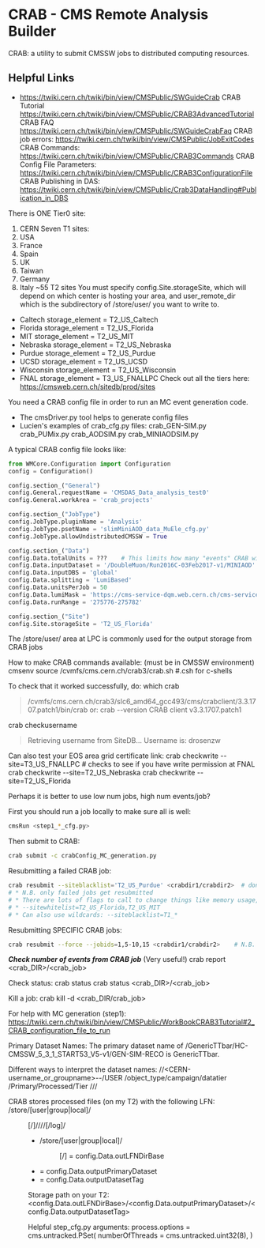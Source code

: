 # CRAB - CMS Remote Analysis Builder

CRAB: a utility to submit CMSSW jobs to distributed computing resources.

## Helpful Links

- https://twiki.cern.ch/twiki/bin/view/CMSPublic/SWGuideCrab
CRAB Tutorial
https://twiki.cern.ch/twiki/bin/view/CMSPublic/CRAB3AdvancedTutorial
CRAB FAQ
https://twiki.cern.ch/twiki/bin/view/CMSPublic/SWGuideCrabFaq
CRAB job errors:
https://twiki.cern.ch/twiki/bin/view/CMSPublic/JobExitCodes
CRAB Commands:
https://twiki.cern.ch/twiki/bin/view/CMSPublic/CRAB3Commands
CRAB Config File Parameters:
https://twiki.cern.ch/twiki/bin/view/CMSPublic/CRAB3ConfigurationFile
CRAB Publishing in DAS:
https://twiki.cern.ch/twiki/bin/view/CMSPublic/Crab3DataHandling#Publication_in_DBS

There is ONE Tier0 site: 
1. CERN
Seven T1 sites: 
1. USA
2. France
3. Spain
4. UK
5. Taiwan
6. Germany 
7. Italy
~55 T2 sites
You must specify config.Site.storageSite, which will depend on which center is hosting your area, and user_remote_dir which is the subdirectory of /store/user/ you want to write to. 
* Caltech storage_element = T2_US_Caltech 
* Florida storage_element = T2_US_Florida 
* MIT storage_element = T2_US_MIT 
* Nebraska storage_element = T2_US_Nebraska 
* Purdue storage_element = T2_US_Purdue 
* UCSD storage_element = T2_US_UCSD 
* Wisconsin storage_element = T2_US_Wisconsin 
* FNAL storage_element = T3_US_FNALLPC 
Check out all the tiers here:
https://cmsweb.cern.ch/sitedb/prod/sites

You need a CRAB config file in order to run an MC event generation code.
- The cmsDriver.py tool helps to generate config files
- Lucien's examples of crab_cfg.py files:
crab_GEN-SIM.py
crab_PUMix.py
crab_AODSIM.py
crab_MINIAODSIM.py

A typical CRAB config file looks like:

```python
from WMCore.Configuration import Configuration
config = Configuration()

config.section_("General")
config.General.requestName = 'CMSDAS_Data_analysis_test0'
config.General.workArea = 'crab_projects'

config.section_("JobType")
config.JobType.pluginName = 'Analysis'
config.JobType.psetName = 'slimMiniAOD_data_MuEle_cfg.py'
config.JobType.allowUndistributedCMSSW = True

config.section_("Data")
config.Data.totalUnits = ??? 	# This limits how many "events" CRAB will run
config.Data.inputDataset = '/DoubleMuon/Run2016C-03Feb2017-v1/MINIAOD'
config.Data.inputDBS = 'global'
config.Data.splitting = 'LumiBased'
config.Data.unitsPerJob = 50
config.Data.lumiMask = 'https://cms-service-dqm.web.cern.ch/cms-service-dqm/CAF/certification/Collisions16/13TeV/Cert_271036-275783_13TeV_PromptReco_Collisions16_JSON.txt'
config.Data.runRange = '275776-275782'

config.section_("Site")
config.Site.storageSite = 'T2_US_Florida'
```

The /store/user/ area at LPC is commonly used for the output storage from CRAB jobs

How to make CRAB commands available: (must be in CMSSW environment)
cmsenv
source /cvmfs/cms.cern.ch/crab3/crab.sh		#.csh for c-shells

To check that it worked successfully, do:
which crab
> /cvmfs/cms.cern.ch/crab3/slc6_amd64_gcc493/cms/crabclient/3.3.1707.patch1/bin/crab
or:
crab --version
> CRAB client v3.3.1707.patch1

crab checkusername
> Retrieving username from SiteDB...
> Username is: drosenzw

Can also test your EOS area grid certificate link:
crab checkwrite --site=T3_US_FNALLPC	# checks to see if you have write permission at FNAL
crab checkwrite --site=T2_US_Nebraska
crab checkwrite --site=T2_US_Florida

Perhaps it is better to use low num jobs, high num events/job?

First you should run a job locally to make sure all is well:

```bash
cmsRun <step1_*_cfg.py>
```

Then submit to CRAB:

```bash
crab submit -c crabConfig_MC_generation.py
```

Resubmitting a failed CRAB job:

```bash
crab resubmit --siteblacklist='T2_US_Purdue' <crabdir1/crabdir2>  # don't submit to Purdue
# * N.B. only failed jobs get resubmitted
# * There are lots of flags to call to change things like memory usage, priority, sitewhitelist, etc.
# * --sitewhitelist=T2_US_Florida,T2_US_MIT
# * Can also use wildcards: --siteblacklist=T1_*
```

Resubmitting SPECIFIC CRAB jobs:

```bash
crab resubmit --force --jobids=1,5-10,15 <crabdir1/crabdir2>	# N.B. you must --force successful jobs to resubmit
```

***Check number of events from CRAB job*** (Very useful!)
crab report <crab_DIR>/<crab_job>

Check status:
crab status
crab status <crab_DIR>/<crab_job>

Kill a job:
crab kill -d <crab_DIR/crab_job>

For help with MC generation (step1):
https://twiki.cern.ch/twiki/bin/view/CMSPublic/WorkBookCRAB3Tutorial#2_CRAB_configuration_file_to_run

Primary Dataset Names:
The primary dataset name of /GenericTTbar/HC-CMSSW_5_3_1_START53_V5-v1/GEN-SIM-RECO is GenericTTbar.

Different ways to interpret the dataset names:
/<primary-dataset>/<CERN-username_or_groupname>-<publication-name>-<pset-hash>/USER
/object_type/campaign/datatier
/Primary/Processed/Tier
/<DatasetName>/<Campaign-ProcessString-globalTag-Ext-Version>/<DataTier>

CRAB stores processed files (on my T2) with the following LFN: 
/store/[user|group|local]/<dir>[/<subdirs>]/<primary-dataset>/<publication-name>/<time-stamp>/<counter>[/log]/<file-name>
- /store/[user|group|local]/<dir>[/<subdirs>] = config.Data.outLFNDirBase
- <primary-dataset>   = config.Data.outputPrimaryDataset
- <publication-name> = config.Data.outputDatasetTag 

Storage path on your T2:
<config.Data.outLFNDirBase>/<config.Data.outputPrimaryDataset>/<config.Data.outputDatasetTag>

Helpful step_cfg.py arguments:
process.options = cms.untracked.PSet(
    numberOfThreads = cms.untracked.uint32(8),
)
